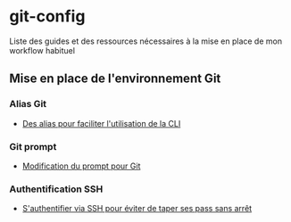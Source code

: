 git-config
==========

Liste des guides et des ressources nécessaires à la mise en place de mon workflow habituel

Mise en place de l'environnement Git
------------------------------------

### Alias Git

- [Des alias pour faciliter l'utilisation de la CLI](git-alias.md)

### Git prompt

- [Modification du prompt pour Git](git-prompt.md)

### Authentification SSH

- [S'authentifier via SSH pour éviter de taper ses pass sans arrêt](git-authentification.md)
